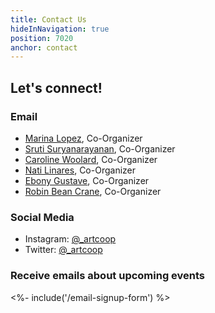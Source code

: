 ```yaml
---
title: Contact Us
hideInNavigation: true
position: 7020
anchor: contact
---
```


## Let's connect!

### Email

- [Marina Lopez](mailto:marina@art.coop), Co-Organizer
- [Sruti Suryanarayanan](mailto:sruti@art.coop), Co-Organizer
- [Caroline Woolard](mailto:carolinewoolard@gmail.com), Co-Organizer
- [Nati Linares](mailto:nati@art.coop), Co-Organizer
- [Ebony Gustave](mailto:ebony@art.coop), Co-Organizer
- [Robin Bean Crane](mailto:robin@art.coop), Co-Organizer

### Social Media

- Instagram: [@\_artcoop](https://www.instagram.com/_artcoop/)
- Twitter: [@\_artcoop](https://twitter.com/_artcoop)

### Receive emails about upcoming events

<%- include('/email-signup-form') %>
